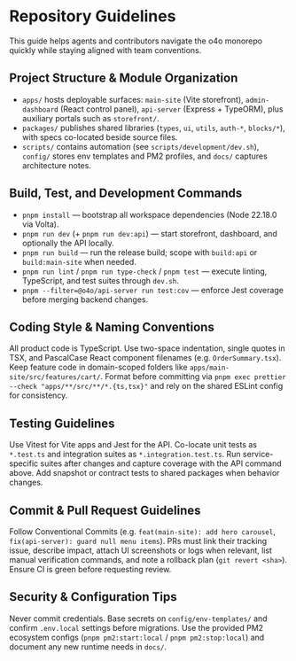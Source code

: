 # Repository Guidelines

This guide helps agents and contributors navigate the o4o monorepo quickly while staying aligned with team conventions.

## Project Structure & Module Organization
- `apps/` hosts deployable surfaces: `main-site` (Vite storefront), `admin-dashboard` (React control panel), `api-server` (Express + TypeORM), plus auxiliary portals such as `storefront/`.
- `packages/` publishes shared libraries (`types`, `ui`, `utils`, `auth-*`, `blocks/*`), with specs co-located beside source files.
- `scripts/` contains automation (see `scripts/development/dev.sh`), `config/` stores env templates and PM2 profiles, and `docs/` captures architecture notes.

## Build, Test, and Development Commands
- `pnpm install` — bootstrap all workspace dependencies (Node 22.18.0 via Volta).
- `pnpm run dev` (+ `pnpm run dev:api`) — start storefront, dashboard, and optionally the API locally.
- `pnpm run build` — run the release build; scope with `build:api` or `build:main-site` when needed.
- `pnpm run lint` / `pnpm run type-check` / `pnpm test` — execute linting, TypeScript, and test suites through `dev.sh`.
- `pnpm --filter=@o4o/api-server run test:cov` — enforce Jest coverage before merging backend changes.

## Coding Style & Naming Conventions
All product code is TypeScript. Use two-space indentation, single quotes in TSX, and PascalCase React component filenames (e.g. `OrderSummary.tsx`). Keep feature code in domain-scoped folders like `apps/main-site/src/features/cart/`. Format before committing via `pnpm exec prettier --check "apps/**/src/**/*.{ts,tsx}"` and rely on the shared ESLint config for consistency.

## Testing Guidelines
Use Vitest for Vite apps and Jest for the API. Co-locate unit tests as `*.test.ts` and integration suites as `*.integration.test.ts`. Run service-specific suites after changes and capture coverage with the API command above. Add snapshot or contract tests to shared packages when behavior changes.

## Commit & Pull Request Guidelines
Follow Conventional Commits (e.g. `feat(main-site): add hero carousel`, `fix(api-server): guard null menu items`). PRs must link their tracking issue, describe impact, attach UI screenshots or logs when relevant, list manual verification commands, and note a rollback plan (`git revert <sha>`). Ensure CI is green before requesting review.

## Security & Configuration Tips
Never commit credentials. Base secrets on `config/env-templates/` and confirm `.env.local` settings before migrations. Use the provided PM2 ecosystem configs (`pnpm pm2:start:local` / `pnpm pm2:stop:local`) and document any new runtime needs in `docs/`.
